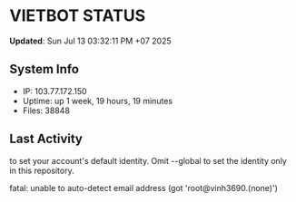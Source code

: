 # VIETBOT STATUS
**Updated**: Sun Jul 13 03:32:11 PM +07 2025

## System Info
- IP: 103.77.172.150
- Uptime: up 1 week, 19 hours, 19 minutes
- Files: 38848

## Last Activity

to set your account's default identity.
Omit --global to set the identity only in this repository.

fatal: unable to auto-detect email address (got 'root@vinh3690.(none)')
